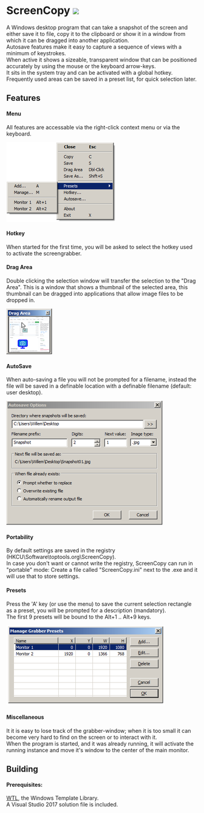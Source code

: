 # ScreenCopy <img src="ScreenCopy/res/ScreenCopy.ico" width="48">
A Windows desktop program that can take a snapshot of the screen and either save it to file, copy it to the clipboard or show it in a window from which it can be dragged into another application.  
Autosave features make it easy to capture a sequence of views with a minimum of keystrokes.  
When active it shows a sizeable, transparent window that can be positioned accurately by using the mouse or the keyboard arrow-keys.  
It sits in the system tray and can be activated with a global hotkey.  
Frequently used areas can be saved in a preset list, for quick selection later.  

## Features
#### Menu
All features are accessable via the right-click context menu or via the keyboard.

![Menu](images/menu.png)
#### Hotkey
When started for the first time, you will be asked to select the hotkey used to activate the screengrabber.

#### Drag Area
Double clicking the selection window will transfer the selection to the "Drag Area".
This is a window that shows a thumbnail of the selected area, this thumbnail can be dragged into applications that allow image files to be dropped in.

![Drag Area](images/dragarea.png)
#### AutoSave
When auto-saving a file you will not be prompted for a filename, instead the file will be saved in a definable location with a definable filename (default: user desktop).

![Autosave](images/autosave.png)
#### Portability
By default settings are saved in the registry (HKCU\Software\toptools.org\ScreenCopy).  
In case you don't want or cannot write the registry, ScreenCopy can run in "portable" mode:
Create a file called "ScreenCopy.ini" next to the .exe and it will use that to store settings.

#### Presets
Press the 'A' key (or use the menu) to save the current selection rectangle as a preset, you will be prompted for a description (mandatory).  
The first 9 presets will be bound to the Alt+1 .. Alt+9 keys.

![Presets](images/presetmanager.png)
#### Miscellaneous
It it is easy to lose track of the grabber-window; when it is too small it can become very hard to find on the screen or to interact with it.  
When the program is started, and it was already running, it will activate the running instance and move it's window to the center of the main monitor.

## Building
#### Prerequisites:
[WTL](https://sourceforge.net/projects/wtl/), the Windows Template Library.  
A Visual Studio 2017 solution file is included.
